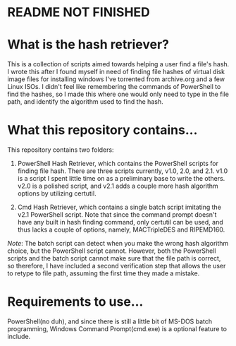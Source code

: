# README NOT FINISHED

# What is the hash retriever?
This is a collection of scripts aimed towards helping a user find a file's hash. I wrote this after I found myself in need of finding file hashes of virtual disk image files for installing windows I've torrented from archive.org and a few Linux ISOs. I didn't feel like remembering the commands of PowerShell to find the hashes, so I made this where one would only need to type in the file path, and identify the algorithm used to find the hash.

# What this repository contains...
This repository contains two folders:

1) PowerShell Hash Retriever, which contains the PowerShell scripts for finding file hash. There are three scripts currently, v1.0, 2.0, and 2.1. v1.0 is a script I spent little time on as a preliminary base to write the others. v2.0 is a polished script, and v2.1 adds a couple more hash algorithm options by utilizing certutil. 

2) Cmd Hash Retriever, which contains a single batch script imitating the v2.1 PowerShell script. Note that since the command prompt doesn't have any built in hash finding command, only certutil can be used, and thus lacks a couple of options, namely, MACTripleDES and RIPEMD160.

*Note*: The batch script can detect when you make the wrong hash algorithm choice, but the PowerShell script cannot. However, both the PowerShell scripts and the batch script cannot make sure that the file path is correct, so therefore, I have included a second verification step that allows the user to retype to file path, assuming the first time they made a mistake.

# Requirements to use...
PowerShell(no duh), and since there is still a little bit of MS-DOS batch programming, Windows Command Prompt(cmd.exe) is a optional feature to include.
